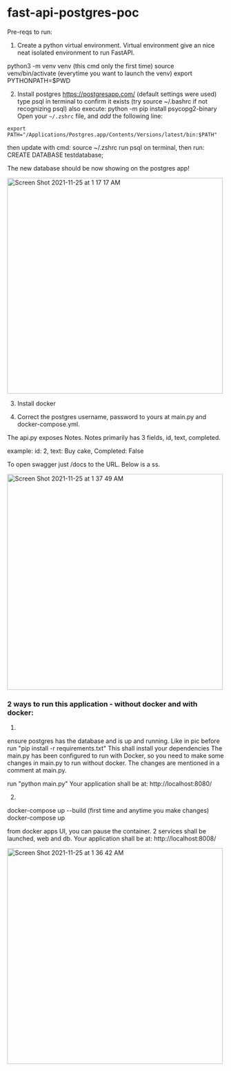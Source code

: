 # fast-api-postgres-poc
Pre-reqs to run:
1. Create a python virtual environment. Virtual environment give an nice neat isolated environment to run FastAPI.

python3 -m venv venv (this cmd only the first time)
source venv/bin/activate (everytime you want to launch the venv)
export PYTHONPATH=$PWD

2. Install postgres
https://postgresapp.com/ (default settings were used)
type psql in terminal to confirm it exists (try source ~/.bashrc if not recognizing psql)
also execute:
python -m pip install psycopg2-binary
Open your `~/.zshrc` file, and *add* the following line:
```
export PATH="/Applications/Postgres.app/Contents/Versions/latest/bin:$PATH"
```
then update with cmd: source ~/.zshrc
run psql on terminal, then run:
CREATE DATABASE testdatabase;

The new database should be now showing on the postgres app!

<img width="500" alt="Screen Shot 2021-11-25 at 1 17 17 AM" src="https://user-images.githubusercontent.com/33057640/143413821-e043fa23-a5df-439e-bb90-cc5f51fb93d5.png">

3. Install docker

4. Correct the postgres username, password to yours at main.py and docker-compose.yml.


The api.py exposes Notes. Notes primarily has 3 fields, id, text, completed.

example: id: 2, text: Buy cake, Completed: False

To open swagger just /docs to the URL. Below is a ss.

<img width="500" alt="Screen Shot 2021-11-25 at 1 37 49 AM" src="https://user-images.githubusercontent.com/33057640/143417018-9b7f6444-1c00-4a3f-abcb-a314bc35ce94.png">

<h3>2 ways to run this application - without docker and with docker:</h3>

1. 
ensure postgres has the database and is up and running. Like in pic before
run "pip install -r requirements.txt" This shall install your dependencies
The main.py has been configured to run with Docker, so you need to make some changes in main.py to run without docker. The changes are mentioned in a comment at main.py.

run "python main.py"
Your application shall be at: http://localhost:8080/

2. 
docker-compose up --build (first time and anytime you make changes)
docker-compose up 

from docker apps UI, you can pause the container. 2 services shall be launched, web and db.
Your application shall be at: http://localhost:8008/ 


<img width="500" alt="Screen Shot 2021-11-25 at 1 36 42 AM" src="https://user-images.githubusercontent.com/33057640/143416880-48d2d947-d5a3-44f2-aa29-546e9ffd36f8.png">


